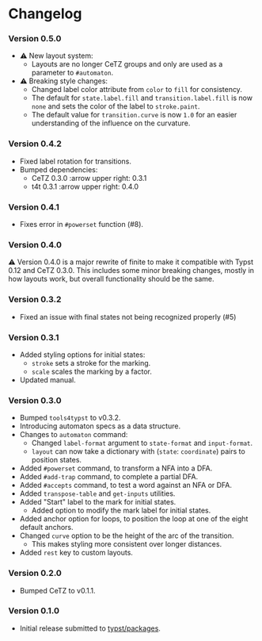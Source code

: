 # Changelog

### Version 0.5.0

- :warning: New layout system:
	- Layouts are no longer CeTZ groups and only are used as a parameter to `#automaton`.
- :warning: Breaking style changes:
	- Changed label color attribute from `color` to `fill` for consistency.
	- The default for `state.label.fill` and `transition.label.fill` is now `none` and sets the color of the label to `stroke.paint`.
	- The default value for `transition.curve` is now `1.0` for an easier understanding of the influence on the curvature.

### Version 0.4.2

- Fixed label rotation for transitions.
- Bumped dependencies:
	- CeTZ 0.3.0 :arrow upper right: 0.3.1
	- t4t 0.3.1 :arrow upper right: 0.4.0

### Version 0.4.1

- Fixes error in `#powerset` function (#8).

### Version 0.4.0

:warning: Version 0.4.0 is a major rewrite of finite to make it compatible with Typst 0.12 and CeTZ 0.3.0. This includes some minor breaking changes, mostly in how layouts work, but overall functionality should be the same. 

### Version 0.3.2

- Fixed an issue with final states not being recognized properly (#5)

### Version 0.3.1

- Added styling options for initial states:
	- `stroke` sets a stroke for the marking.
	- `scale` scales the marking by a factor.
- Updated manual.

### Version 0.3.0

- Bumped `tools4typst` to v0.3.2.
- Introducing automaton specs as a data structure.
- Changes to `automaton` command:
	- Changed `label-format` argument to `state-format` and `input-format`.
	- `layout` can now take a dictionary with (`state`: `coordinate`)  pairs to position states.
- Added `#powerset` command, to transform a NFA into a DFA.
- Added `#add-trap` command, to complete a partial DFA.
- Added `#accepts` command, to test a word against an NFA or DFA.
- Added `transpose-table` and `get-inputs` utilities.
- Added "Start" label to the mark for initial states.
	- Added option to modify the mark label for initial states.
- Added anchor option for loops, to position the loop at one of the eight default anchors.
- Changed `curve` option to be the height of the arc of the transition.
	- This makes styling more consistent over longer distances.
- Added `rest` key to custom layouts.

### Version 0.2.0

- Bumped CeTZ to v0.1.1.

### Version 0.1.0

- Initial release submitted to [typst/packages](https://github.com/typst/packages).
